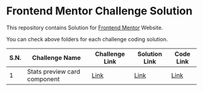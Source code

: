 # Frontend Mentor Challenge Solution

This repository contains Solution for [Frontend Mentor](https://www.frontendmentor.io/challenges) Website.

You can check above folders for each challenge coding solution.

|S.N.| Challenge Name | Challenge Link | Solution Link | Code Link|
|--|--|--|--|--|
| 1 |Stats preview card component | [Link](https://www.frontendmentor.io/challenges/stats-preview-card-component-8JqbgoU62) | [Link](https://stats-preview-card-component-rahul.surge.sh/) | [Link](/stats-preview-card-component)


